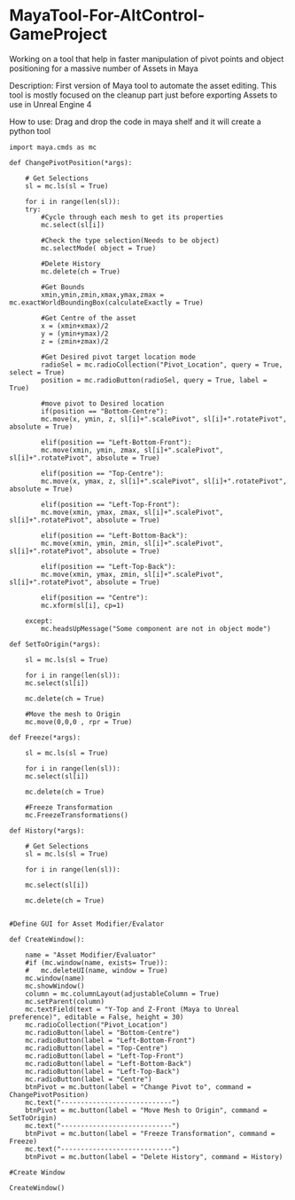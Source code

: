 # MayaTool-For-AltControl-GameProject
Working on a tool that help in faster manipulation of pivot points and object positioning for a massive number of Assets in Maya


Description: First version of Maya tool to automate the asset editing. This tool is mostly focused on the cleanup part just before 
	     exporting Assets to use in Unreal Engine 4

How to use: Drag and drop the code in maya shelf and it will create a python tool

	import maya.cmds as mc

	def ChangePivotPosition(*args):

	    # Get Selections
	    sl = mc.ls(sl = True)

	    for i in range(len(sl)):
		try:
		    #Cycle through each mesh to get its properties 
		    mc.select(sl[i])

		    #Check the type selection(Needs to be object)
		    mc.selectMode( object = True)

		    #Delete History
		    mc.delete(ch = True)

		    #Get Bounds
		    xmin,ymin,zmin,xmax,ymax,zmax = mc.exactWorldBoundingBox(calculateExactly = True)

		    #Get Centre of the asset
		    x = (xmin+xmax)/2
		    y = (ymin+ymax)/2
		    z = (zmin+zmax)/2

		    #Get Desired pivot target location mode
		    radioSel = mc.radioCollection("Pivot_Location", query = True, select = True)
		    position = mc.radioButton(radioSel, query = True, label = True)

		    #move pivot to Desired location
		    if(position == "Bottom-Centre"):
			mc.move(x, ymin, z, sl[i]+".scalePivot", sl[i]+".rotatePivot", absolute = True)

		    elif(position == "Left-Bottom-Front"):
			mc.move(xmin, ymin, zmax, sl[i]+".scalePivot", sl[i]+".rotatePivot", absolute = True)

		    elif(position == "Top-Centre"):
			mc.move(x, ymax, z, sl[i]+".scalePivot", sl[i]+".rotatePivot", absolute = True)

		    elif(position == "Left-Top-Front"):
			mc.move(xmin, ymax, zmax, sl[i]+".scalePivot", sl[i]+".rotatePivot", absolute = True)

		    elif(position == "Left-Bottom-Back"):
			mc.move(xmin, ymin, zmin, sl[i]+".scalePivot", sl[i]+".rotatePivot", absolute = True)

		    elif(position == "Left-Top-Back"):
			mc.move(xmin, ymax, zmin, sl[i]+".scalePivot", sl[i]+".rotatePivot", absolute = True)

		    elif(position == "Centre"):
			mc.xform(sl[i], cp=1)

		except:
		    mc.headsUpMessage("Some component are not in object mode")

	def SetToOrigin(*args):

	    sl = mc.ls(sl = True)

	    for i in range(len(sl)):
		mc.select(sl[i])

		mc.delete(ch = True)

		#Move the mesh to Origin
		mc.move(0,0,0 , rpr = True)

	def Freeze(*args):

	    sl = mc.ls(sl = True)

	    for i in range(len(sl)):
		mc.select(sl[i])

		mc.delete(ch = True)

		#Freeze Transformation
		mc.FreezeTransformations()

	def History(*args):

	    # Get Selections
	    sl = mc.ls(sl = True)

	    for i in range(len(sl)):

		mc.select(sl[i])

		mc.delete(ch = True)


	#Define GUI for Asset Modifier/Evalator

	def CreateWindow():

		name = "Asset Modifier/Evaluator"
		#if (mc.window(name, exists= True)):
		#	mc.deleteUI(name, window = True)
		mc.window(name)
		mc.showWindow()
		column = mc.columnLayout(adjustableColumn = True)
		mc.setParent(column)
		mc.textField(text = "Y-Top and Z-Front (Maya to Unreal preference)", editable = False, height = 30)
		mc.radioCollection("Pivot_Location")
		mc.radioButton(label = "Bottom-Centre")
		mc.radioButton(label = "Left-Bottom-Front")
		mc.radioButton(label = "Top-Centre")
		mc.radioButton(label = "Left-Top-Front")
		mc.radioButton(label = "Left-Bottom-Back")
		mc.radioButton(label = "Left-Top-Back")
		mc.radioButton(label = "Centre")
		btnPivot = mc.button(label = "Change Pivot to", command = ChangePivotPosition)
		mc.text("----------------------------") 
		btnPivot = mc.button(label = "Move Mesh to Origin", command = SetToOrigin)
		mc.text("----------------------------")
		btnPivot = mc.button(label = "Freeze Transformation", command = Freeze)
		mc.text("----------------------------")
		btnPivot = mc.button(label = "Delete History", command = History)

	#Create Window

	CreateWindow()
